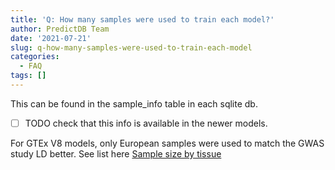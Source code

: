```yaml
---
title: 'Q: How many samples were used to train each model?'
author: PredictDB Team
date: '2021-07-21'
slug: q-how-many-samples-were-used-to-train-each-model
categories:
  - FAQ
tags: []
---
```

This can be found in the sample_info table in each sqlite db.

-[ ] TODO check that this info is available in the newer models.

For GTEx V8 models, only European samples were used to match the GWAS study LD better.
See list here [Sample size by tissue](https://docs.google.com/spreadsheets/d/1kXD0rT7HAUetlBm-X5ZohP4Jbl31tUA3bAbteR-xv2Q/edit?usp=sharing)
